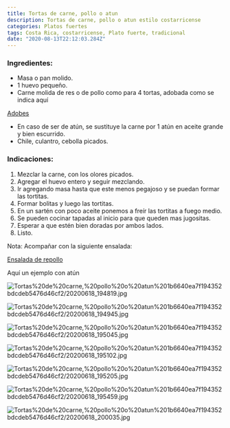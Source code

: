 ```yaml
---
title: Tortas de carne, pollo o atun
description: Tortas de carne, pollo o atun estilo costarricense
categories: Platos fuertes
tags: Costa Rica, costarricense, Plato fuerte, tradicional
date: "2020-08-13T22:12:03.284Z"
---
```


### Ingredientes:

- Masa o pan molido.
- 1 huevo pequeño.
- Carne molida de res o de pollo como para 4 tortas, adobada como se indica aquí

[Adobes ](/Adobes/Adobes/)

- En caso de ser de atún, se sustituye la carne por 1 atún en aceite grande y bien escurrido.
- Chile, culantro, cebolla picados.

### Indicaciones:

1. Mezclar la carne, con los olores picados.
2. Agregar el huevo entero y seguir mezclando.
3. Ir agregando masa hasta que este menos pegajoso y se puedan formar las tortitas.
4. Formar bolitas y luego las tortitas. 
5. En un sartén con poco aceite ponemos a freír las tortitas a fuego medio. 
6. Se pueden cocinar tapadas al inicio para que queden mas jugositas.
7. Esperar a que estén bien doradas por ambos lados.
8. Listo.

Nota: Acompañar con la siguiente ensalada:

[Ensalada de repollo](https://www.notion.so/Ensalada-de-repollo-87e90436b72d471f8f7372ff8c7d41e8)

Aquí un ejemplo con atún 

![Tortas%20de%20carne,%20pollo%20o%20atun%201b6640ea7f194352bdcdeb5476d46cf2/20200618_194819.jpg](Tortas%20de%20carne,%20pollo%20o%20atun%201b6640ea7f194352bdcdeb5476d46cf2/20200618_194819.jpg)

![Tortas%20de%20carne,%20pollo%20o%20atun%201b6640ea7f194352bdcdeb5476d46cf2/20200618_194945.jpg](Tortas%20de%20carne,%20pollo%20o%20atun%201b6640ea7f194352bdcdeb5476d46cf2/20200618_194945.jpg)

![Tortas%20de%20carne,%20pollo%20o%20atun%201b6640ea7f194352bdcdeb5476d46cf2/20200618_195045.jpg](Tortas%20de%20carne,%20pollo%20o%20atun%201b6640ea7f194352bdcdeb5476d46cf2/20200618_195045.jpg)

![Tortas%20de%20carne,%20pollo%20o%20atun%201b6640ea7f194352bdcdeb5476d46cf2/20200618_195102.jpg](Tortas%20de%20carne,%20pollo%20o%20atun%201b6640ea7f194352bdcdeb5476d46cf2/20200618_195102.jpg)

![Tortas%20de%20carne,%20pollo%20o%20atun%201b6640ea7f194352bdcdeb5476d46cf2/20200618_195205.jpg](Tortas%20de%20carne,%20pollo%20o%20atun%201b6640ea7f194352bdcdeb5476d46cf2/20200618_195205.jpg)

![Tortas%20de%20carne,%20pollo%20o%20atun%201b6640ea7f194352bdcdeb5476d46cf2/20200618_195459.jpg](Tortas%20de%20carne,%20pollo%20o%20atun%201b6640ea7f194352bdcdeb5476d46cf2/20200618_195459.jpg)

![Tortas%20de%20carne,%20pollo%20o%20atun%201b6640ea7f194352bdcdeb5476d46cf2/20200618_200035.jpg](Tortas%20de%20carne,%20pollo%20o%20atun%201b6640ea7f194352bdcdeb5476d46cf2/20200618_200035.jpg)